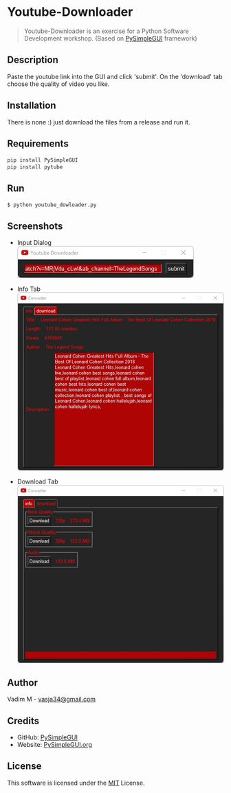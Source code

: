 # Youtube-Downloader

> Youtube-Downloader is an exercise for a Python Software Development workshop. (Based on [PySimpleGUI](https://github.com/PySimpleGUI) framework)

## Description

Paste the youtube link into the GUI and click 'submit'.
On the 'download' tab choose the quality of video you like.

## Installation

There is none :) just download the files from a release and run it.

## Requirements

```shell
pip install PySimpleGUI
pip install pytube
```

## Run

```shell
$ python youtube_dowloader.py
```

## Screenshots

- Input Dialog
  ![Input Dialog](screenshots/input.jpg?raw=true)

- Info Tab
  ![Info](screenshots/info.jpg?raw=true)
  
- Download Tab
  ![Download](screenshots/download.jpg?raw=true)

## Author

Vadim M - vasja34@gmail.com

## Credits

- GitHub: [PySimpleGUI](https://github.com/PySimpleGUI)
- Website: [PySimpleGUI.org](https://PySimpleGUI.org)

## License

This software is licensed under the [MIT](LICENSE) License.
